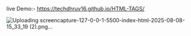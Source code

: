 live Demo:- https://techdhruv16.github.io/HTML-TAGS/

![Uploading screencapture-127-0-0-1-5500-index-html-2025-08-08-15_33_19 (2).png…]()

